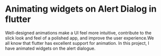 # Animating widgets on Alert Dialog in flutter

Well-designed animations make a UI feel more intuitive, contribute to the slick look and feel of a polished app, and improve the user experience.We all know that flutter has excellent support for animation. In this project, I have animated widgets on the alert dialogue.
